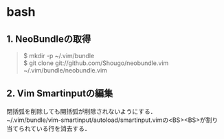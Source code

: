 # bash

## 1. NeoBundleの取得
> $ mkdir -p ~/.vim/bundle  
> $ git clone git://github.com/Shougo/neobundle.vim ~/.vim/bundle/neobundle.vim  


## 2. Vim Smartinputの編集
閉括弧を削除しても開括弧が削除されないようにする．  
~/.vim/bundle/vim-smartinput/autoload/smartinput.vimの&lt;BS&gt;&lt;BS&gt;が割り当てられている行を消去する．  

